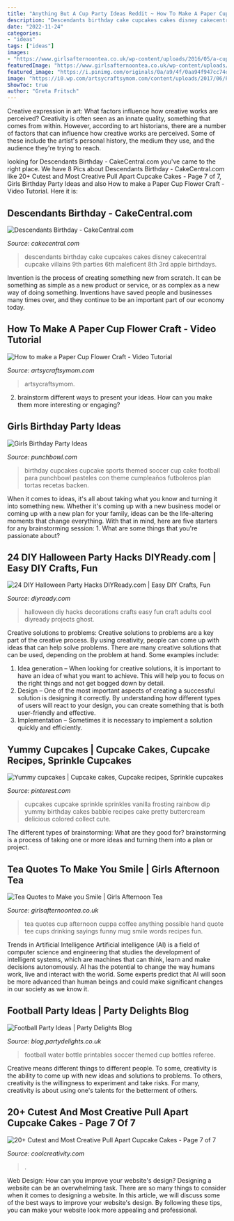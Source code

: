 ```yaml
---
title: "Anything But A Cup Party Ideas Reddit ~ How To Make A Paper Cup Flower Craft"
description: "Descendants birthday cake cupcakes cakes disney cakecentral cupcake villains 9th parties 6th maleficent 8th 3rd apple birthdays"
date: "2022-11-24"
categories:
- "ideas"
tags: ["ideas"]
images:
- "https://www.girlsafternoontea.co.uk/wp-content/uploads/2016/05/a-cup-of-tea-in-hand-anything-is-possible.jpg"
featuredImage: "https://www.girlsafternoontea.co.uk/wp-content/uploads/2016/05/a-cup-of-tea-in-hand-anything-is-possible.jpg"
featured_image: "https://i.pinimg.com/originals/0a/a9/4f/0aa94f947cc74dd74cada0098a4708ac.jpg"
image: "https://i0.wp.com/artsycraftsymom.com/content/uploads/2017/06/Paper-Cup-Flower-Craft-1.jpg?fit=680%2C680&amp;ssl=1"
ShowToc: true
author: "Greta Fritsch"
---
```



Creative expression in art: What factors influence how creative works are perceived?
Creativity is often seen as an innate quality, something that comes from within. However, according to art historians, there are a number of factors that can influence how creative works are perceived. Some of these include the artist's personal history, the medium they use, and the audience they're trying to reach.

	

		
looking for Descendants Birthday - CakeCentral.com you've came to the right place. We have 8 Pics about Descendants Birthday - CakeCentral.com like 20+ Cutest and Most Creative Pull Apart Cupcake Cakes - Page 7 of 7, Girls Birthday Party Ideas and also How to make a Paper Cup Flower Craft - Video Tutorial. Here it is:
		
    
## Descendants Birthday - CakeCentral.com

<img loading=lazy src="https://cdn001.cakecentral.com/gallery/2016/03/900_descendants-birthday-849588pVkfP.jpg" onerror="this.onerror=null;this.src='https://tse2.mm.bing.net/th?id=OIP.dsgcjfhkiJGONMJl5budFAHaJ4&amp;pid=15.1';" alt="Descendants Birthday - CakeCentral.com">

_Source: cakecentral.com_

>descendants birthday cake cupcakes cakes disney cakecentral cupcake villains 9th parties 6th maleficent 8th 3rd apple birthdays. 

	

Invention is the process of creating something new from scratch. It can be something as simple as a new product or service, or as complex as a new way of doing something. Inventions have saved people and businesses many times over, and they continue to be an important part of our economy today.

    
## How To Make A Paper Cup Flower Craft - Video Tutorial

<img loading=lazy src="https://i0.wp.com/artsycraftsymom.com/content/uploads/2017/06/Paper-Cup-Flower-Craft-1.jpg?fit=680%2C680&amp;ssl=1" onerror="this.onerror=null;this.src='https://tse2.mm.bing.net/th?id=OIP.U7cYJIvEhI1Cv0dv5HyfqQHaHa&amp;pid=15.1';" alt="How to make a Paper Cup Flower Craft - Video Tutorial">

_Source: artsycraftsymom.com_

>artsycraftsymom. 

	

2. brainstorm different ways to present your ideas. How can you make them more interesting or engaging?

    
## Girls Birthday Party Ideas

<img loading=lazy src="https://www.punchbowl.com/gridfs/fs/55df630124e4b315f70050f7-1440703234" onerror="this.onerror=null;this.src='https://tse3.mm.bing.net/th?id=OIP.kIXK3P-EmfOe8ZJi4f1CYQHaLJ&amp;pid=15.1';" alt="Girls Birthday Party Ideas">

_Source: punchbowl.com_

>birthday cupcakes cupcake sports themed soccer cup cake football para punchbowl pasteles con theme cumpleaños futboleros plan tortas recetas backen. 

	

When it comes to ideas, it's all about taking what you know and turning it into something new. Whether it's coming up with a new business model or coming up with a new plan for your family, ideas can be the life-altering moments that change everything. With that in mind, here are five starters for any brainstorming session: 1. What are some things that you're passionate about?

    
## 24 DIY Halloween Party Hacks DIYReady.com | Easy DIY Crafts, Fun

<img loading=lazy src="http://diyready.com/wp-content/uploads/2014/09/enhanced-buzz-29451-1350490652-0.jpg" onerror="this.onerror=null;this.src='https://tse1.mm.bing.net/th?id=OIP.OmyuMaE0Sde_TcRpRnhMvAHaO8&amp;pid=15.1';" alt="24 DIY Halloween Party Hacks DIYReady.com | Easy DIY Crafts, Fun">

_Source: diyready.com_

>halloween diy hacks decorations crafts easy fun craft adults cool diyready projects ghost. 

	

Creative solutions to problems:
Creative solutions to problems are a key part of the creative process. By using creativity, people can come up with ideas that can help solve problems. There are many creative solutions that can be used, depending on the problem at hand. Some examples include:
1. Idea generation – When looking for creative solutions, it is important to have an idea of what you want to achieve. This will help you to focus on the right things and not get bogged down by detail.
2. Design – One of the most important aspects of creating a successful solution is designing it correctly. By understanding how different types of users will react to your design, you can create something that is both user-friendly and effective.
3. Implementation – Sometimes it is necessary to implement a solution quickly and efficiently.

    
## Yummy Cupcakes | Cupcake Cakes, Cupcake Recipes, Sprinkle Cupcakes

<img loading=lazy src="https://i.pinimg.com/originals/0a/a9/4f/0aa94f947cc74dd74cada0098a4708ac.jpg" onerror="this.onerror=null;this.src='https://tse3.mm.bing.net/th?id=OIP.yJyUY6PmLml0NtK2RDnVSAHaLH&amp;pid=15.1';" alt="Yummy cupcakes | Cupcake cakes, Cupcake recipes, Sprinkle cupcakes">

_Source: pinterest.com_

>cupcakes cupcake sprinkle sprinkles vanilla frosting rainbow dip yummy birthday cakes babble recipes cake pretty buttercream delicious colored collect cute. 

	

The different types of brainstorming: What are they good for?
brainstorming is a process of taking one or more ideas and turning them into a plan or project.

    
## Tea Quotes To Make You Smile | Girls Afternoon Tea

<img loading=lazy src="https://www.girlsafternoontea.co.uk/wp-content/uploads/2016/05/a-cup-of-tea-in-hand-anything-is-possible.jpg" onerror="this.onerror=null;this.src='https://tse3.mm.bing.net/th?id=OIP.MjK4SlJ_0ojcBI4H8vpFSgHaLu&amp;pid=15.1';" alt="Tea Quotes to Make you Smile | Girls Afternoon Tea">

_Source: girlsafternoontea.co.uk_

>tea quotes cup afternoon cuppa coffee anything possible hand quote tee cups drinking sayings funny mug smile words recipes fun. 

	

Trends in Artificial Intelligence
Artificial intelligence (AI) is a field of computer science and engineering that studies the development of intelligent systems, which are machines that can think, learn and make decisions autonomously. AI has the potential to change the way humans work, live and interact with the world. Some experts predict that AI will soon be more advanced than human beings and could make significant changes in our society as we know it.

    
## Football Party Ideas | Party Delights Blog

<img loading=lazy src="http://blog.partydelights.co.uk/wp-content/uploads/2016/05/Football-Water-Bottles.jpg" onerror="this.onerror=null;this.src='https://tse2.mm.bing.net/th?id=OIP.khQXndKLZ_XF5DeSzffMcAHaKN&amp;pid=15.1';" alt="Football Party Ideas | Party Delights Blog">

_Source: blog.partydelights.co.uk_

>football water bottle printables soccer themed cup bottles referee. 

	

Creative means different things to different people. To some, creativity is the ability to come up with new ideas and solutions to problems. To others, creativity is the willingness to experiment and take risks. For many, creativity is about using one's talents for the betterment of others.

    
## 20+ Cutest And Most Creative Pull Apart Cupcake Cakes - Page 7 Of 7

<img loading=lazy src="https://coolcreativity.com/wp-content/uploads/2016/03/Frozen-Birthday-Cake.jpg" onerror="this.onerror=null;this.src='https://tse1.mm.bing.net/th?id=OIP.B5hB8Ye79vKiqaeqbxPhygHaNK&amp;pid=15.1';" alt="20+ Cutest and Most Creative Pull Apart Cupcake Cakes - Page 7 of 7">

_Source: coolcreativity.com_

>. 

	

Web Design: How can you improve your website's design?
Designing a website can be an overwhelming task. There are so many things to consider when it comes to designing a website. In this article, we will discuss some of the best ways to improve your website's design. By following these tips, you can make your website look more appealing and professional.

